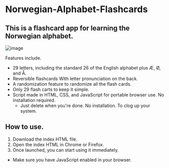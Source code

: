 # Norwegian-Alphabet-Flashcards
## This is a flashcard app for learning the Norwegian alphabet.

![image](https://github.com/user-attachments/assets/61839950-1d1d-4176-8310-2fdf8f101de4)


Features include.
- 29 letters, including the standard 26 of the English alphabet plus Æ, Ø, and Å.
- Reversible flashcards With letter pronunciation on the back.
- A randomization feature to randomize all the flash cards.
- Only 29 flash carts to keep it simple.
- Script made in HTML, CSS, and JavaScript for portable browser use. No installation required.
  - Just delete when you're done. No installation. To clog up your system.

## How to use.
1. Download the index HTML file.
2. Open the index HTML in Chrome or Firefox.
3. Once launched, you can start using it immediately.
  - Make sure you have JavaScript enabled in your browser.
  
  
